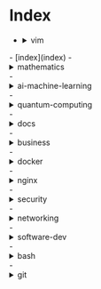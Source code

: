 # Index

- <details><summary>vim</summary>
  - [create-new-files-and-folders-in-netrw](vim/create-new-files-and-folders-in-netrw)
</details>
- [index](index)
- <details><summary>mathematics</summary>
  - [mathematics-notes](mathematics/mathematics-notes)
  - <details><summary>mathematics-notes</summary>
  </details>
</details>
- <details><summary>ai-machine-learning</summary>
  - [bookmarks](ai-machine-learning/bookmarks)
  - <details><summary>neural-networks</summary>
  </details>
  - [neural-networks](ai-machine-learning/neural-networks)
  - [training-efficiency-with-structured-data](ai-machine-learning/training-efficiency-with-structured-data)
</details>
- <details><summary>quantum-computing</summary>
  - [bookmarks](quantum-computing/bookmarks)
</details>
- <details><summary>docs</summary>
  - <details><summary>security</summary>
    - <details><summary>gpg</summary>
    </details>
    - <details><summary>pass</summary>
    </details>
  </details>
  - <details><summary>git</summary>
  </details>
</details>
- <details><summary>business</summary>
  - [entrepreneurship](business/entrepreneurship)
</details>
- <details><summary>docker</summary>
  - [docker-system-prune](docker/docker-system-prune)
</details>
- <details><summary>nginx</summary>
  - [what-is-nginx](nginx/what-is-nginx)
  - <details><summary>what-is-nginx</summary>
  </details>
</details>
- <details><summary>security</summary>
  - <details><summary>gpg</summary>
    - [gpg-quickstart](security/gpg/gpg-quickstart)
  </details>
  - <details><summary>pass</summary>
    - [using-pass-password-manager](security/pass/using-pass-password-manager)
  </details>
</details>
- <details><summary>networking</summary>
  - [the-listening-server](networking/the-listening-server)
  - <details><summary>threads-and-connections-in-the-backend</summary>
  </details>
  - <details><summary>networking-concepts</summary>
  </details>
  - [proxy-vs-reverse-proxy](networking/proxy-vs-reverse-proxy)
  - [layer-4-vs-layer-7-load-balancing](networking/layer-4-vs-layer-7-load-balancing)
  - [networking-concepts](networking/networking-concepts)
  - [threads-and-connections-in-the-backend](networking/threads-and-connections-in-the-backend)
</details>
- <details><summary>software-dev</summary>
  - [bookmarks](software-dev/bookmarks)
</details>
- <details><summary>bash</summary>
  - [rename-all-files-folders-specified-pattern](bash/rename-all-files-folders-specified-pattern)
</details>
- <details><summary>git</summary>
  - [gpg-signing-git-commits-tags](git/gpg-signing-git-commits-tags)
  - [test-merge](git/test-merge)
</details>
